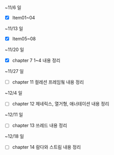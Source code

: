 
~11/6 일
- [x] Item01~04

~11/13 일
- [x] Item05~08

~11/20 일
- [x] chapter 7 1~4 내용 정리

~11/27 일
- [ ] chapter 11 컬레션 프레임웤 내용 정리

~12/4 일
- [ ] chapter 12 제네릭스, 열거형, 애너테이션 내용 정리

~12/11 일
- [ ] chapter 13 쓰레드 내용 정리

~12/18 일
- [ ] chapter 14 람다와 스트림 내용 정리
